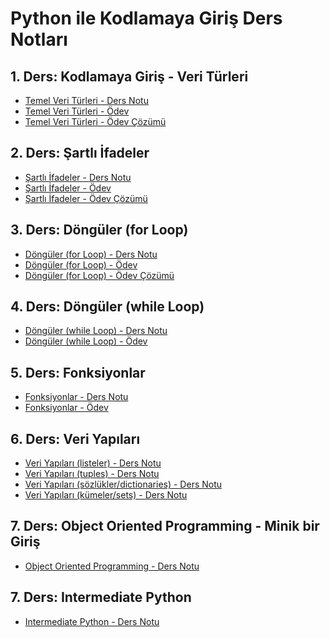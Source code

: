 # Python ile Kodlamaya Giriş Ders Notları

## 1. Ders: Kodlamaya Giriş - Veri Türleri
- <a href="1. Ders - Giriş/1. Kodlamaya Giriş - Veri Türleri.ipynb">Temel Veri Türleri - Ders Notu</a>
- <a href="1. Ders - Giriş/1. Ödev - Kodlamaya Giriş - Veri Türleri.ipynb">Temel Veri Türleri - Ödev</a>
- <a href="1. Ders - Giriş/1. Ödev Çözüm.ipynb">Temel Veri Türleri - Ödev Çözümü</a>

## 2. Ders: Şartlı İfadeler
- <a href="2. Ders - Şartlı İfadeler/2. Şartlı İfadeler (Conditional Statements if-elif-else).ipynb">Şartlı İfadeler - Ders Notu</a>
- <a href="2. Ders - Şartlı İfadeler/Alıştırmalar - 2. Şartlı İfadeler (Conditional Statements if-elif-else)">Şartlı İfadeler - Ödev</a>
- <a href="2. Ders - Şartlı İfadeler/2. Şartlı İfadeler (Conditional Statements if-elif-else).ipynb">Şartlı İfadeler - Ödev Çözümü</a>


## 3. Ders: Döngüler (for Loop)
- <a href="3. Ders - Döngüler (for Loop)\3. Döngüler (for loops).ipynb">Döngüler (for Loop) - Ders Notu</a>
- <a href="3. Ders - Döngüler (for Loop)\Alıştırmalar - 3. Döngüler (for loops).ipynb">Döngüler (for Loop) - Ödev</a>
- <a href="3. Ders - Döngüler (for Loop)\[Çözüm] Alıştırmalar - 3. Döngüler (for loops).ipynb">Döngüler (for Loop) - Ödev Çözümü</a>

## 4. Ders: Döngüler (while Loop)
- <a href="4. Ders - Döngüler (while Loop)\4. Döngüler (while loop) ve Birtakım Harika İşler.ipynb">Döngüler (while Loop) - Ders Notu</a>
- <a href="4. Ders - Döngüler (while Loop)\Alıştırmalar 4. Döngüler (while loops).ipynb">Döngüler (while Loop) - Ödev</a>


## 5. Ders: Fonksiyonlar
- <a href="5. Ders - Fonksiyonlar\5. Fonksiyonlara Giriş.ipynb">Fonksiyonlar - Ders Notu</a>
- <a href="5. Ders - Fonksiyonlar\Alıştırmalar 5. Fonksiyonlara Giriş.ipynb">Fonksiyonlar - Ödev</a>


## 6. Ders: Veri Yapıları
- <a href="6. Ders - Veri Yapıları\6.1. Veri Yapıları - Listeler (Data Structures-Lists).ipynb">Veri Yapıları (listeler) - Ders Notu</a>
- <a href="6. Ders - Veri Yapıları\6.2. Veri Yapıları - Tuples (Data Types - Tuples).ipynb">Veri Yapıları (tuples) - Ders Notu</a>
- <a href="6. Ders - Veri Yapıları\6.3. Veri Yapıları - Sözlükler (Data Structures - Dictionaries).ipynb">Veri Yapıları (sözlükler/dictionaries) - Ders Notu</a>
- <a href="6. Ders - Veri Yapıları\6.4. Veri Yapıları - Kümeler (Data Structures-Sets).ipynb">Veri Yapıları (kümeler/sets) - Ders Notu</a>

## 7. Ders: Object Oriented Programming - Minik bir Giriş
- <a href="7. Ders - Object Oriented Programming Giriş\7. Object Oriented Programming Giriş.ipynb">Object Oriented Programming - Ders Notu</a>

## 7. Ders: Intermediate Python
- <a href="8. Ders - Intermediate Python\8. Intermediate Python.ipynb">Intermediate Python - Ders Notu</a>
